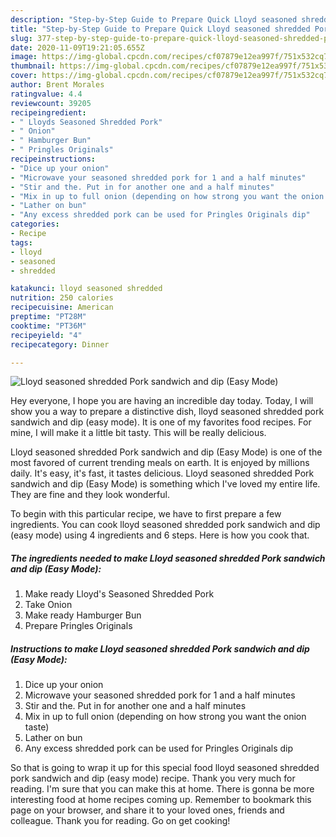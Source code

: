 ```yaml
---
description: "Step-by-Step Guide to Prepare Quick Lloyd seasoned shredded Pork sandwich and dip (Easy Mode)"
title: "Step-by-Step Guide to Prepare Quick Lloyd seasoned shredded Pork sandwich and dip (Easy Mode)"
slug: 377-step-by-step-guide-to-prepare-quick-lloyd-seasoned-shredded-pork-sandwich-and-dip-easy-mode
date: 2020-11-09T19:21:05.655Z
image: https://img-global.cpcdn.com/recipes/cf07879e12ea997f/751x532cq70/lloyd-seasoned-shredded-pork-sandwich-and-dip-easy-mode-recipe-main-photo.jpg
thumbnail: https://img-global.cpcdn.com/recipes/cf07879e12ea997f/751x532cq70/lloyd-seasoned-shredded-pork-sandwich-and-dip-easy-mode-recipe-main-photo.jpg
cover: https://img-global.cpcdn.com/recipes/cf07879e12ea997f/751x532cq70/lloyd-seasoned-shredded-pork-sandwich-and-dip-easy-mode-recipe-main-photo.jpg
author: Brent Morales
ratingvalue: 4.4
reviewcount: 39205
recipeingredient:
- " Lloyds Seasoned Shredded Pork"
- " Onion"
- " Hamburger Bun"
- " Pringles Originals"
recipeinstructions:
- "Dice up your onion"
- "Microwave your seasoned shredded pork for 1 and a half minutes"
- "Stir and the. Put in for another one and a half minutes"
- "Mix in up to full onion (depending on how strong you want the onion taste)"
- "Lather on bun"
- "Any excess shredded pork can be used for Pringles Originals dip"
categories:
- Recipe
tags:
- lloyd
- seasoned
- shredded

katakunci: lloyd seasoned shredded 
nutrition: 250 calories
recipecuisine: American
preptime: "PT28M"
cooktime: "PT36M"
recipeyield: "4"
recipecategory: Dinner

---
```



![Lloyd seasoned shredded Pork sandwich and dip (Easy Mode)](https://img-global.cpcdn.com/recipes/cf07879e12ea997f/751x532cq70/lloyd-seasoned-shredded-pork-sandwich-and-dip-easy-mode-recipe-main-photo.jpg)

Hey everyone, I hope you are having an incredible day today. Today, I will show you a way to prepare a distinctive dish, lloyd seasoned shredded pork sandwich and dip (easy mode). It is one of my favorites food recipes. For mine, I will make it a little bit tasty. This will be really delicious.



Lloyd seasoned shredded Pork sandwich and dip (Easy Mode) is one of the most favored of current trending meals on earth. It is enjoyed by millions daily. It's easy, it's fast, it tastes delicious. Lloyd seasoned shredded Pork sandwich and dip (Easy Mode) is something which I've loved my entire life. They are fine and they look wonderful.


To begin with this particular recipe, we have to first prepare a few ingredients. You can cook lloyd seasoned shredded pork sandwich and dip (easy mode) using 4 ingredients and 6 steps. Here is how you cook that.

<!--inarticleads1-->

##### The ingredients needed to make Lloyd seasoned shredded Pork sandwich and dip (Easy Mode):

1. Make ready  Lloyd&#39;s Seasoned Shredded Pork
1. Take  Onion
1. Make ready  Hamburger Bun
1. Prepare  Pringles Originals




<!--inarticleads2-->

##### Instructions to make Lloyd seasoned shredded Pork sandwich and dip (Easy Mode):

1. Dice up your onion
1. Microwave your seasoned shredded pork for 1 and a half minutes
1. Stir and the. Put in for another one and a half minutes
1. Mix in up to full onion (depending on how strong you want the onion taste)
1. Lather on bun
1. Any excess shredded pork can be used for Pringles Originals dip




So that is going to wrap it up for this special food lloyd seasoned shredded pork sandwich and dip (easy mode) recipe. Thank you very much for reading. I'm sure that you can make this at home. There is gonna be more interesting food at home recipes coming up. Remember to bookmark this page on your browser, and share it to your loved ones, friends and colleague. Thank you for reading. Go on get cooking!
